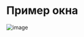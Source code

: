 # Пример окна
![image](https://github.com/user-attachments/assets/f956a637-813e-40b4-8312-ba6696659c2f)
